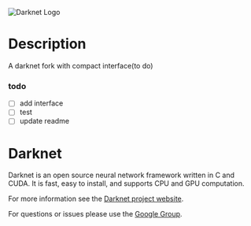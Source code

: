 ![Darknet Logo](http://pjreddie.com/media/files/darknet-black-small.png)
# Description
A darknet fork with compact interface(to do)
### todo
- [ ] add interface
- [ ] test
- [ ] update readme
# Darknet #
Darknet is an open source neural network framework written in C and CUDA. It is fast, easy to install, and supports CPU and GPU computation.

For more information see the [Darknet project website](http://pjreddie.com/darknet).

For questions or issues please use the [Google Group](https://groups.google.com/forum/#!forum/darknet).
